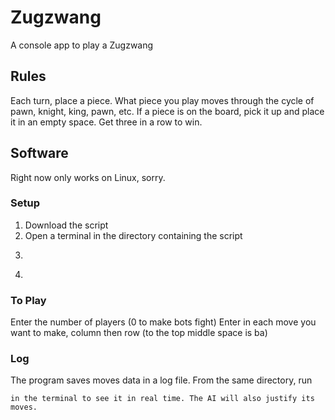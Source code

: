 # Zugzwang
A console app to play a Zugzwang
## Rules
Each turn, place a piece. What piece you play moves through the cycle of pawn, knight, king, pawn, etc. If a piece is on the board, pick it up and place it in an empty space. Get three in a row to win.
## Software
Right now only works on Linux, sorry.
### Setup
1. Download the script
2. Open a terminal in the directory containing the script
3. ```sudo python3 -m pip install termcolor
4. ```python3 zugzwang.py
### To Play
Enter the number of players (0 to make bots fight)
Enter in each move you want to make, column then row (to the top middle space is ba)
### Log
The program saves moves data in a log file. From the same directory, run 
```tail -f aiThoughts.log
in the terminal to see it in real time. The AI will also justify its moves.
